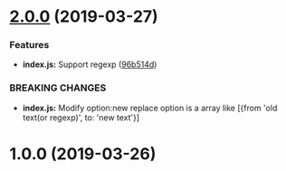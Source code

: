 # [2.0.0](https://github.com/kwzm/replace-loader/compare/v1.0.0...v2.0.0) (2019-03-27)


### Features

* **index.js:** Support regexp ([96b514d](https://github.com/kwzm/replace-loader/commit/96b514d))


### BREAKING CHANGES

* **index.js:** Modify option:new replace option is a array like [{from 'old text(or regexp)', to:
'new text'}]



# 1.0.0 (2019-03-26)



